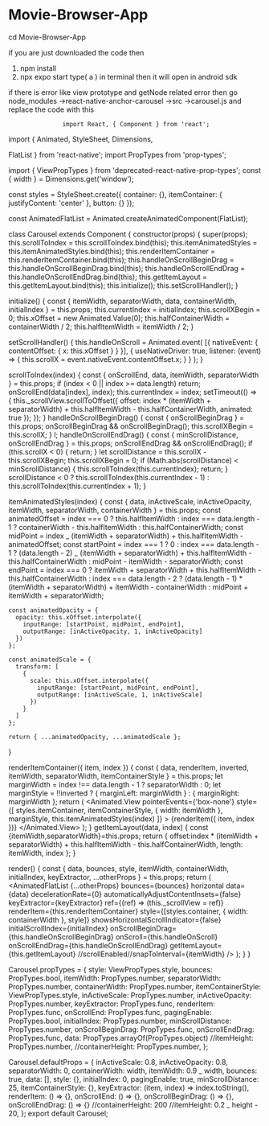 # Movie-Browser-App

cd Movie-Browser-App

if you are just downloaded the code then

1.  npm install
2.  npx expo start
    type( a ) in terminal then it will open in android sdk

if there is error like view prototype and getNode related error then
go node_modules
->react-native-anchor-carousel
->src
->carousel.js
and replace the code with this

                   import React, { Component } from 'react';

import {
Animated,
StyleSheet,
Dimensions,

FlatList
} from 'react-native';
import PropTypes from 'prop-types';

import { ViewPropTypes } from 'deprecated-react-native-prop-types';
const { width } = Dimensions.get('window');

const styles = StyleSheet.create({
container: {},
itemContainer: { justifyContent: 'center' },
button: {}
});

const AnimatedFlatList = Animated.createAnimatedComponent(FlatList);

class Carousel extends Component {
constructor(props) {
super(props);
this.scrollToIndex = this.scrollToIndex.bind(this);
this.itemAnimatedStyles = this.itemAnimatedStyles.bind(this);
this.renderItemContainer = this.renderItemContainer.bind(this);
this.handleOnScrollBeginDrag = this.handleOnScrollBeginDrag.bind(this);
this.handleOnScrollEndDrag = this.handleOnScrollEndDrag.bind(this);
this.getItemLayout = this.getItemLayout.bind(this);
this.initialize();
this.setScrollHandler();
}

initialize() {
const {
itemWidth,
separatorWidth,
data,
containerWidth,
initialIndex
} = this.props;
this.currentIndex = initialIndex;
this.scrollXBegin = 0;
this.xOffset = new Animated.Value(0);
this.halfContainerWidth = containerWidth / 2;
this.halfItemWidth = itemWidth / 2;
}

setScrollHandler() {
this.handleOnScroll = Animated.event(
[{ nativeEvent: { contentOffset: { x: this.xOffset } } }],
{
useNativeDriver: true,
listener: (event) => {
this.scrollX = event.nativeEvent.contentOffset.x;
}
}
);
}

scrollToIndex(index) {
const { onScrollEnd, data, itemWidth, separatorWidth } = this.props;
if (index < 0 || index >= data.length) return;
onScrollEnd(data[index], index);
this.currentIndex = index;
setTimeout(() => {
this.\_scrollView.scrollToOffset({
offset:
index \* (itemWidth + separatorWidth) +
this.halfItemWidth -
this.halfContainerWidth,
animated: true
});
});
}
handleOnScrollBeginDrag() {
const { onScrollBeginDrag } = this.props;
onScrollBeginDrag && onScrollBeginDrag();
this.scrollXBegin = this.scrollX;
}
l;
handleOnScrollEndDrag() {
const { minScrollDistance, onScrollEndDrag } = this.props;
onScrollEndDrag && onScrollEndDrag();
if (this.scrollX < 0) {
return;
}
let scrollDistance = this.scrollX - this.scrollXBegin;
this.scrollXBegin = 0;
if (Math.abs(scrollDistance) < minScrollDistance) {
this.scrollToIndex(this.currentIndex);
return;
}
scrollDistance < 0
? this.scrollToIndex(this.currentIndex - 1)
: this.scrollToIndex(this.currentIndex + 1);
}

itemAnimatedStyles(index) {
const {
data,
inActiveScale,
inActiveOpacity,
itemWidth,
separatorWidth,
containerWidth
} = this.props;
const animatedOffset =
index === 0
? this.halfItemWidth
: index === data.length - 1
? containerWidth - this.halfItemWidth
: this.halfContainerWidth;
const midPoint =
index _ (itemWidth + separatorWidth) +
this.halfItemWidth -
animatedOffset;
const startPoint =
index === 1
? 0
: index === data.length - 1
? (data.length - 2) _ (itemWidth + separatorWidth) +
this.halfItemWidth -
this.halfContainerWidth
: midPoint - itemWidth - separatorWidth;
const endPoint =
index === 0
? itemWidth +
separatorWidth +
this.halfItemWidth -
this.halfContainerWidth
: index === data.length - 2
? (data.length - 1) \* (itemWidth + separatorWidth) +
itemWidth -
containerWidth
: midPoint + itemWidth + separatorWidth;

    const animatedOpacity = {
      opacity: this.xOffset.interpolate({
        inputRange: [startPoint, midPoint, endPoint],
        outputRange: [inActiveOpacity, 1, inActiveOpacity]
      })
    };

    const animatedScale = {
      transform: [
        {
          scale: this.xOffset.interpolate({
            inputRange: [startPoint, midPoint, endPoint],
            outputRange: [inActiveScale, 1, inActiveScale]
          })
        }
      ]
    };

    return { ...animatedOpacity, ...animatedScale };

}

renderItemContainer({ item, index }) {
const {
data,
renderItem,
inverted,
itemWidth,
separatorWidth,
itemContainerStyle
} = this.props;
let marginWidth = index !== data.length - 1 ? separatorWidth : 0;
let marginStyle = !!inverted
? { marginLeft: marginWidth }
: { marginRight: marginWidth };
return (
<Animated.View
pointerEvents={'box-none'}
style={[
styles.itemContainer,
itemContainerStyle,
{ width: itemWidth },
marginStyle,
this.itemAnimatedStyles(index)
]} >
{renderItem({ item, index })}
</Animated.View>
);
}
getItemLayout(data, index) {
const {itemWidth,separatorWidth}=this.props;
return {
offset:index \* (itemWidth + separatorWidth) +
this.halfItemWidth -
this.halfContainerWidth,
length: itemWidth,
index
};
}

render() {
const {
data,
bounces,
style,
itemWidth,
containerWidth,
initialIndex,
keyExtractor,
...otherProps
} = this.props;
return (
<AnimatedFlatList
{...otherProps}
bounces={bounces}
horizontal
data={data}
decelerationRate={0}
automaticallyAdjustContentInsets={false}
keyExtractor={keyExtractor}
ref={(ref) => (this.\_scrollView = ref)}
renderItem={this.renderItemContainer}
style={[styles.container, { width: containerWidth }, style]}
showsHorizontalScrollIndicator={false}
initialScrollIndex={initialIndex}
onScrollBeginDrag={this.handleOnScrollBeginDrag}
onScroll={this.handleOnScroll}
onScrollEndDrag={this.handleOnScrollEndDrag}
getItemLayout={this.getItemLayout}
//scrollEnabled//snapToInterval={itemWidth}
/>
);
}
}

Carousel.propTypes = {
style: ViewPropTypes.style,
bounces: PropTypes.bool,
itemWidth: PropTypes.number,
separatorWidth: PropTypes.number,
containerWidth: PropTypes.number,
itemContainerStyle: ViewPropTypes.style,
inActiveScale: PropTypes.number,
inActiveOpacity: PropTypes.number,
keyExtractor: PropTypes.func,
renderItem: PropTypes.func,
onScrollEnd: PropTypes.func,
pagingEnable: PropTypes.bool,
initialIndex: PropTypes.number,
minScrollDistance: PropTypes.number,
onScrollBeginDrag: PropTypes.func,
onScrollEndDrag: PropTypes.func,
data: PropTypes.arrayOf(PropTypes.object)
//itemHeight: PropTypes.number,
//containerHeight: PropTypes.number,
};

Carousel.defaultProps = {
inActiveScale: 0.8,
inActiveOpacity: 0.8,
separatorWidth: 0,
containerWidth: width,
itemWidth: 0.9 _ width,
bounces: true,
data: [],
style: {},
initialIndex: 0,
pagingEnable: true,
minScrollDistance: 25,
itemContainerStyle: {},
keyExtractor: (item, index) => index.toString(),
renderItem: () => {},
onScrollEnd: () => {},
onScrollBeginDrag: () => {},
onScrollEndDrag: () => {}
//containerHeight: 200
//itemHeight: 0.2 _ height - 20,
};
export default Carousel;
